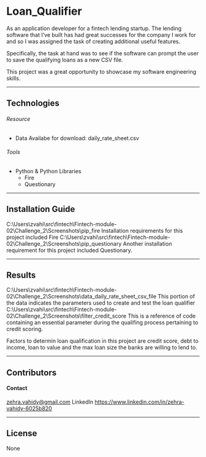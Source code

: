 # Loan_Qualifier

As an application developer for a fintech lending startup. The lending software that I’ve built has had great successes for the company I work for and so I was assigned the task of creating additional useful features.

Specifically, the task at hand was to see if the software can prompt the user to save the qualifying loans as a new CSV file.

This project was a great opportunity to showcase my software engineering skills.

---

## Technologies
###### Resource 
- Data Availabe for download: daily_rate_sheet.csv
###### Tools
- Python & Python Libraries
    - Fire
    - Questionary

---

## Installation Guide
C:\Users\zvahi\src\fintech\Fintech-module-02\Challenge_2\Screenshots\pip_fire
Installation requirements for this project included Fire 
C:\Users\zvahi\src\fintech\Fintech-module-02\Challenge_2\Screenshots\pip_questionary
Another installation requirement for this project included Questionary. 

---

## Results
C:\Users\zvahi\src\fintech\Fintech-module-02\Challenge_2\Screenshots\data_daily_rate_sheet_csv_file
This portion of the data indicates the parameters used to create and test the loan qualifier
C:\Users\zvahi\src\fintech\Fintech-module-02\Challenge_2\Screenshots\filter_credit_score
This is a reference of code containing an essential parameter during the qualifing process pertaining to credit scoring. 

Factors to determin loan qualification in this project are credit score, debt to income, loan to value and the max loan size the banks are willing to lend to. 

---

## Contributors

#### Contact
zehra.vahidy@gmail.com
LinkedIn https://www.linkedin.com/in/zehra-vahidy-6025b820

---

## License

None

